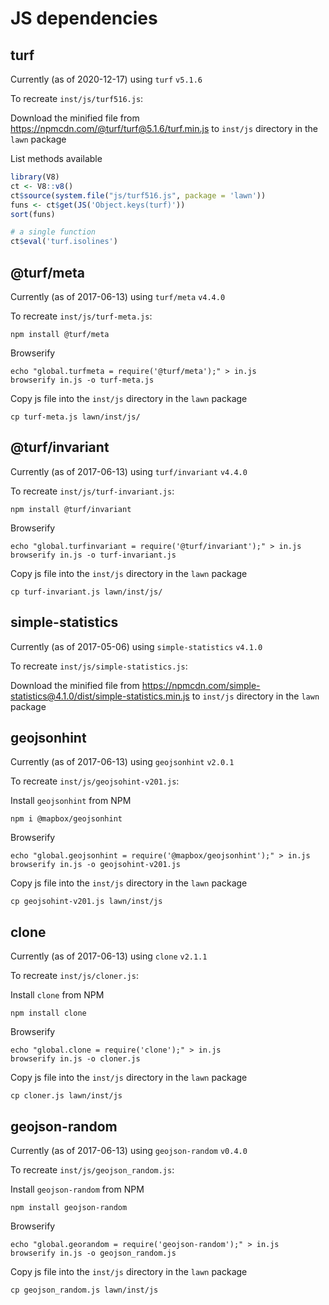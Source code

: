 # JS dependencies

## turf

Currently (as of 2020-12-17) using `turf` `v5.1.6`

To recreate `inst/js/turf516.js`:

Download the minified file from <https://npmcdn.com/@turf/turf@5.1.6/turf.min.js>
to `inst/js` directory in the `lawn` package

List methods available

```r
library(V8)
ct <- V8::v8()
ct$source(system.file("js/turf516.js", package = 'lawn'))
funs <- ct$get(JS('Object.keys(turf)'))
sort(funs)

# a single function
ct$eval('turf.isolines')
```


## @turf/meta

Currently (as of 2017-06-13) using `turf/meta` `v4.4.0`

To recreate `inst/js/turf-meta.js`:

```
npm install @turf/meta
```

Browserify

```
echo "global.turfmeta = require('@turf/meta');" > in.js
browserify in.js -o turf-meta.js
```

Copy js file into the `inst/js` directory in the `lawn` package

```
cp turf-meta.js lawn/inst/js/
```



## @turf/invariant

Currently (as of 2017-06-13) using `turf/invariant` `v4.4.0`

To recreate `inst/js/turf-invariant.js`:

```
npm install @turf/invariant
```

Browserify

```
echo "global.turfinvariant = require('@turf/invariant');" > in.js
browserify in.js -o turf-invariant.js
```

Copy js file into the `inst/js` directory in the `lawn` package

```
cp turf-invariant.js lawn/inst/js/
```



## simple-statistics

Currently (as of 2017-05-06) using `simple-statistics` `v4.1.0`

To recreate `inst/js/simple-statistics.js`:

Download the minified file from <https://npmcdn.com/simple-statistics@4.1.0/dist/simple-statistics.min.js>
to `inst/js` directory in the `lawn` package



## geojsonhint

Currently (as of 2017-06-13) using `geojsonhint` `v2.0.1`

To recreate `inst/js/geojsohint-v201.js`:

Install `geojsonhint` from NPM

```
npm i @mapbox/geojsonhint
```

Browserify

```
echo "global.geojsonhint = require('@mapbox/geojsonhint');" > in.js
browserify in.js -o geojsohint-v201.js
```

Copy js file into the `inst/js` directory in the `lawn` package

```
cp geojsohint-v201.js lawn/inst/js
```



## clone

Currently (as of 2017-06-13) using `clone` `v2.1.1`

To recreate `inst/js/cloner.js`:

Install `clone` from NPM

```
npm install clone
```

Browserify

```
echo "global.clone = require('clone');" > in.js
browserify in.js -o cloner.js
```

Copy js file into the `inst/js` directory in the `lawn` package

```
cp cloner.js lawn/inst/js
```



## geojson-random

Currently (as of 2017-06-13) using `geojson-random` `v0.4.0`

To recreate `inst/js/geojson_random.js`:

Install `geojson-random` from NPM

```
npm install geojson-random
```

Browserify

```
echo "global.georandom = require('geojson-random');" > in.js
browserify in.js -o geojson_random.js
```

Copy js file into the `inst/js` directory in the `lawn` package

```
cp geojson_random.js lawn/inst/js
```
